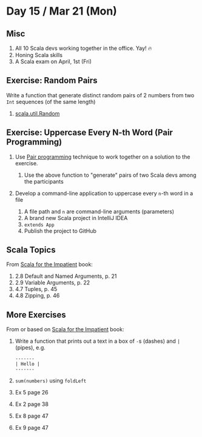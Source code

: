 # Day 15 / Mar 21 (Mon)

## Misc

1. All 10 Scala devs working together in the office. Yay! 🔥
1. Honing Scala skills
1. A Scala exam on April, 1st (Fri)

## Exercise: Random Pairs

Write a function that generate distinct random pairs of 2 numbers from two `Int` sequences (of the same length)

1. [scala.util.Random](https://www.scala-lang.org/api/2.13.8/scala/util/Random.html)

## Exercise: Uppercase Every N-th Word (Pair Programming)

1. Use [Pair programming](https://en.wikipedia.org/wiki/Pair_programming) technique to work together on a solution to the exercise.
    1. Use the above function to "generate" pairs of two Scala devs among the participants

1. Develop a command-line application to uppercase every `n`-th word in a file
    1. A file path and `n` are command-line arguments (parameters)
    1. A brand new Scala project in IntelliJ IDEA
    1. `extends App`
    1. Publish the project to GitHub

## Scala Topics

From [Scala for the Impatient](https://horstmann.com/scala/) book:

1. 2.8 Default and Named Arguments, p. 21
1. 2.9 Variable Arguments, p. 22
1. 4.7 Tuples, p. 45
1. 4.8 Zipping, p. 46

## More Exercises

From or based on [Scala for the Impatient](https://horstmann.com/scala/) book:

1. Write a function that prints out a text in a box of `-`s (dashes) and `|` (pipes), e.g.

    ```text
    -------
    | Hello |
    -------
    ```

1. `sum(numbers)` using `foldLeft`
1. Ex 5 page 26
1. Ex 2 page 38
1. Ex 8 page 47
1. Ex 9 page 47
